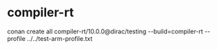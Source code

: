 # compiler-rt

conan create all compiler-rt/10.0.0@dirac/testing --build=compiler-rt --profile ../../test-arm-profile.txt
